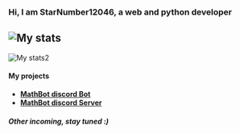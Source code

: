 ### Hi, I am StarNumber12046, a web and python developer
![My stats](https://camo.githubusercontent.com/a929428def170e20b9163667a4d41cdd9ac9d3d1e6dee6f1b80b1c2be0a0f2fd/68747470733a2f2f6769746875622d726561646d652d73746174732e76657263656c2e6170702f6170692f746f702d6c616e67732f3f757365726e616d653d7373656261737469616e6f6f267468656d653d64726163756c6126686964653d626174636866696c652c6a6176617363726970742c637373)
- 
![My stats2](https://github-readme-stats.vercel.app/api?username=starnumber12046&theme=tokyonight)

#### My projects
- [**MathBot discord Bot**](https://discord.com/oauth2/authorize?client_id=769968401594449920&permissions=182272&scope=bot)
- [**MathBot discord Server**](https://discord.gg/TXSmRAeTC3)
 ##### Other incoming, stay tuned :)
